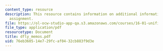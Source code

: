 ```yaml
---
content_type: resource
description: This resource contains information on additional information on the lab
  assignment.
file: https://ol-ocw-studio-app-qa.s3.amazonaws.com/courses/16-01-unified-engineering-i-ii-iii-iv-fall-2005-spring-2006/76eb360514e729fcaf0432cb883f9d3e_dfly_memos.pdf
file_type: application/pdf
resourcetype: Document
title: dfly_memos.pdf
uid: 76eb3605-14e7-29fc-af04-32cb883f9d3e
---
```

